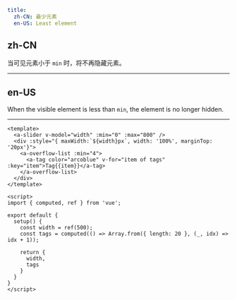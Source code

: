 ```yaml
title:
  zh-CN: 最少元素
  en-US: Least element
```

## zh-CN

当可见元素小于 `min` 时，将不再隐藏元素。

---

## en-US

When the visible element is less than `min`, the element is no longer hidden.

---

```vue
<template>
  <a-slider v-model="width" :min="0" :max="800" />
  <div :style="{ maxWidth:`${width}px`, width: '100%', marginTop: '20px'}">
    <a-overflow-list :min="4">
      <a-tag color="arcoblue" v-for="item of tags" :key="item">Tag{{item}}</a-tag>
    </a-overflow-list>
  </div>
</template>

<script>
import { computed, ref } from 'vue';

export default {
  setup() {
    const width = ref(500);
    const tags = computed(() => Array.from({ length: 20 }, (_, idx) => idx + 1));

    return {
      width,
      tags
    }
  }
}
</script>
```
